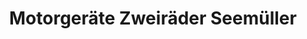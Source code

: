 ---
title: "Motorgeräte Zweiräder Seemüller"
url: /hofstetten/motorgeraete-zweiraeder-seemueller/
shop: Motorrad
---